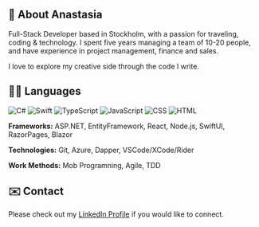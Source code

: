 ## 🥂 About Anastasia

Full-Stack Developer based in Stockholm, with a passion for traveling, coding & technology. I spent five years managing a team of 10-20 people, and have experience in project management, finance and sales.

I love to explore my creative side through the code I write.


## 👩‍💻 Languages

![C#](https://github.com/abrahamcalf/programming-languages-logos/blob/master/src/csharp/csharp_64x64.png?raw=true) 
![Swift](https://github.com/abrahamcalf/programming-languages-logos/blob/master/src/swift/swift_64x64.png?raw=true) 
![TypeScript](https://github.com/abrahamcalf/programming-languages-logos/blob/master/src/typescript/typescript_64x64.png?raw=true) 
![JavaScript](https://github.com/abrahamcalf/programming-languages-logos/blob/master/src/javascript/javascript_64x64.png?raw=true) 
![CSS](https://github.com/abrahamcalf/programming-languages-logos/blob/master/src/css/css_64x64.png?raw=true) 
![HTML](https://github.com/abrahamcalf/programming-languages-logos/blob/master/src/html/html_64x64.png?raw=true) 

**Frameworks:** ASP.NET, EntityFramework, React, Node.js, SwiftUI, RazorPages, Blazor

**Technologies:** Git, Azure, Dapper, VSCode/XCode/Rider

**Work Methods:** Mob Programning, Agile, TDD


## ✉️ Contact
Please check out my [LinkedIn Profile](https://www.linkedin.com/in/anastasia-nilsson/) if you would like to connect.


<!--
### Frameworks & Libraries

**C#:**  ASP.NET | EntityFramework

**TS/JS:**  React | Node.js


**AnastasiaNilsson/AnastasiaNilsson** is a ✨ _special_ ✨ repository because its `README.md` (this file) appears on your GitHub profile.

Here are some ideas to get you started:

- 🔭 I’m currently working on ...
- 🌱 I’m currently learning ...
- 👯 I’m looking to collaborate on ...
- 🤔 I’m looking for help with ...
- 💬 Ask me about ...
- 📫 How to reach me: ...
- 😄 Pronouns: ...
- ⚡ Fun fact: ...
-->
